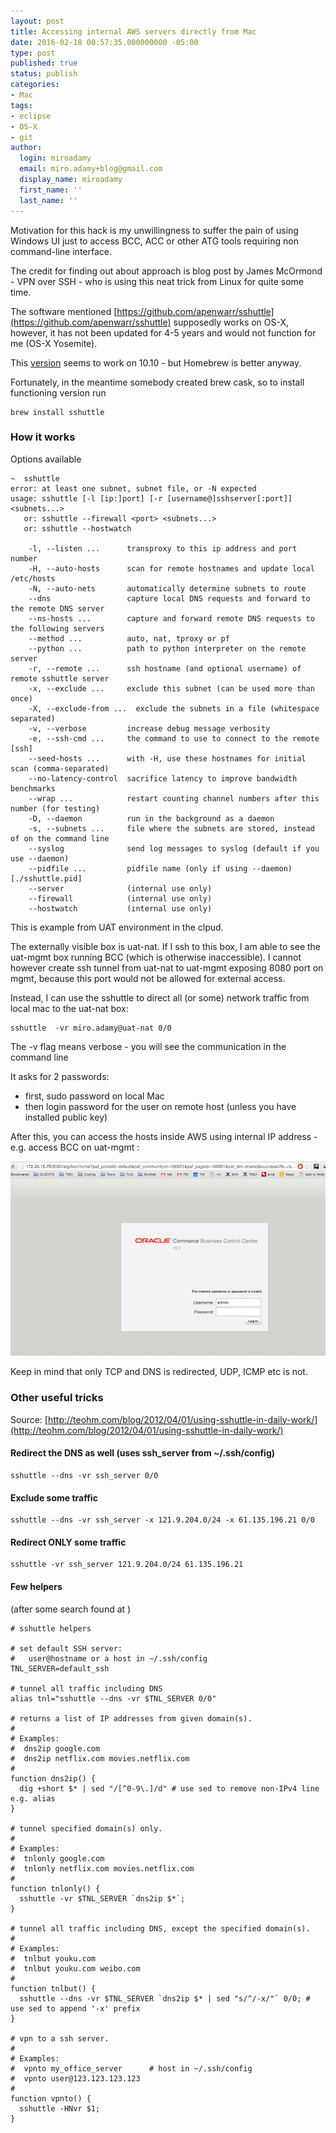 ```yaml
---
layout: post
title: Accessing internal AWS servers directly from Mac
date: 2016-02-18 00:57:35.000000000 -05:00
type: post
published: true
status: publish
categories:
- Mac
tags:
- eclipse
- OS-X
- git
author:
  login: miroadamy
  email: miro.adamy+blog@gmail.com
  display_name: miroadamy
  first_name: ''
  last_name: ''
---
```


Motivation for this hack is my unwillingness to suffer the pain of using Windows UI just to access BCC, ACC or other ATG tools requiring non command-line interface.

The credit for finding out about approach is blog post by James McOrmond - VPN over SSH - who is using this neat trick from Linux for quite some time.

The software mentioned [https://github.com/apenwarr/sshuttle](https://github.com/apenwarr/sshuttle) supposedly works on OS-X, however, it has not been updated for 4-5 years and would not function for me (OS-X Yosemite).

This [version](https://github.com/jagheterfredrik/sshuttle) seems to work on 10.10  - but Homebrew is better anyway.

Fortunately, in the meantime somebody created brew cask, so to install functioning version run

```
brew install sshuttle
```

### How it works

Options available

```
~  sshuttle
error: at least one subnet, subnet file, or -N expected
usage: sshuttle [-l [ip:]port] [-r [username@]sshserver[:port]] <subnets...>
   or: sshuttle --firewall <port> <subnets...>
   or: sshuttle --hostwatch
 
    -l, --listen ...      transproxy to this ip address and port number
    -H, --auto-hosts      scan for remote hostnames and update local /etc/hosts
    -N, --auto-nets       automatically determine subnets to route
    --dns                 capture local DNS requests and forward to the remote DNS server
    --ns-hosts ...        capture and forward remote DNS requests to the following servers
    --method ...          auto, nat, tproxy or pf
    --python ...          path to python interpreter on the remote server
    -r, --remote ...      ssh hostname (and optional username) of remote sshuttle server
    -x, --exclude ...     exclude this subnet (can be used more than once)
    -X, --exclude-from ...  exclude the subnets in a file (whitespace separated)
    -v, --verbose         increase debug message verbosity
    -e, --ssh-cmd ...     the command to use to connect to the remote [ssh]
    --seed-hosts ...      with -H, use these hostnames for initial scan (comma-separated)
    --no-latency-control  sacrifice latency to improve bandwidth benchmarks
    --wrap ...            restart counting channel numbers after this number (for testing)
    -D, --daemon          run in the background as a daemon
    -s, --subnets ...     file where the subnets are stored, instead of on the command line
    --syslog              send log messages to syslog (default if you use --daemon)
    --pidfile ...         pidfile name (only if using --daemon) [./sshuttle.pid]
    --server              (internal use only)
    --firewall            (internal use only)
    --hostwatch           (internal use only)
```

This is example from UAT environment in the clpud. 

The externally visible box is uat-nat. If I ssh to this box, I am able to see the uat-mgmt box running BCC (which is otherwise inaccessible). I cannot however create ssh tunnel from uat-nat to uat-mgmt exposing 8080 port on mgmt, because this port would not be allowed for external access.

Instead, I can use the sshuttle to direct all (or some) network traffic from local mac to the uat-nat box:

```
sshuttle  -vr miro.adamy@uat-nat 0/0
```


The -v flag means verbose - you will see the communication in the command line

It asks for 2 passwords: 

* first, sudo password on local Mac
* then login password for the user on remote host (unless you have installed public key)

After this, you can access the hosts inside AWS using internal IP address - e.g. access BCC on uat-mgmt :


![BCC inside AWS](/images/aws-sshuttle.png)


Keep in mind that only TCP and DNS is redirected, UDP, ICMP etc is not.

### Other useful tricks

Source: [http://teohm.com/blog/2012/04/01/using-sshuttle-in-daily-work/](http://teohm.com/blog/2012/04/01/using-sshuttle-in-daily-work/)


#### Redirect the DNS as well (uses ssh_server from ~/.ssh/config)

```
sshuttle --dns -vr ssh_server 0/0
```


#### Exclude some traffic

```
sshuttle --dns -vr ssh_server -x 121.9.204.0/24 -x 61.135.196.21 0/0
```


#### Redirect ONLY some traffic

````
sshuttle -vr ssh_server 121.9.204.0/24 61.135.196.21
````


#### Few helpers

(after some search found at )

```
# sshuttle helpers
 
# set default SSH server:
#   user@hostname or a host in ~/.ssh/config
TNL_SERVER=default_ssh
 
# tunnel all traffic including DNS
alias tnl="sshuttle --dns -vr $TNL_SERVER 0/0"
 
# returns a list of IP addresses from given domain(s).
#
# Examples:
#  dns2ip google.com
#  dns2ip netflix.com movies.netflix.com
#
function dns2ip() {
  dig +short $* | sed "/[^0-9\.]/d" # use sed to remove non-IPv4 line e.g. alias
}
 
# tunnel specified domain(s) only.
#
# Examples:
#  tnlonly google.com
#  tnlonly netflix.com movies.netflix.com
#
function tnlonly() {
  sshuttle -vr $TNL_SERVER `dns2ip $*`;
}
 
# tunnel all traffic including DNS, except the specified domain(s).
#
# Examples:
#  tnlbut youku.com
#  tnlbut youku.com weibo.com
#
function tnlbut() {
  sshuttle --dns -vr $TNL_SERVER `dns2ip $* | sed "s/^/-x/"` 0/0; # use sed to append '-x' prefix
}
 
# vpn to a ssh server.
#
# Examples:
#  vpnto my_office_server      # host in ~/.ssh/config
#  vpnto user@123.123.123.123
#
function vpnto() {
  sshuttle -HNvr $1;
}
```